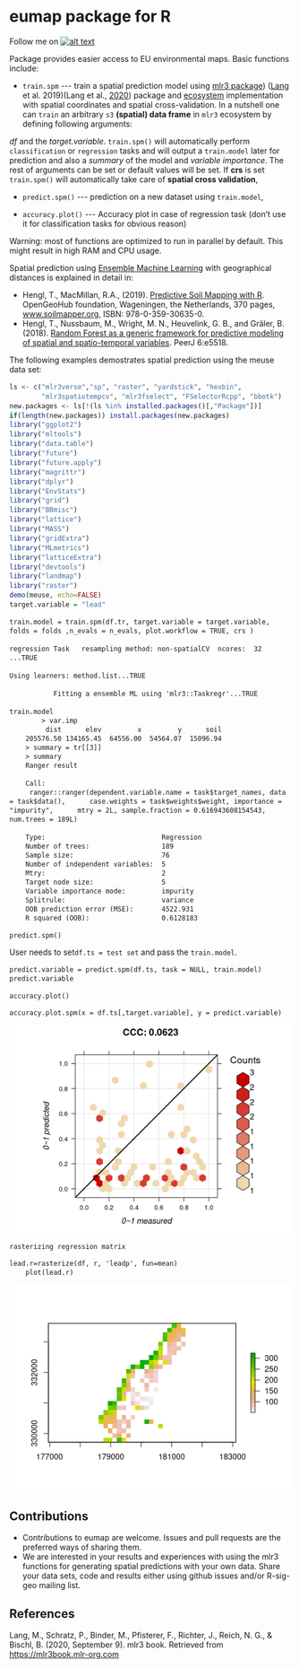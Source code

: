 # eumap package for R

Follow me on [![alt text](http://i.imgur.com/tXSoThF.png "twitter icon with padding")](https://twitter.com/sheykhmousa)

Package provides easier access to EU environmental maps.
Basic functions include:

* `train.spm` --- train a spatial prediction model using [mlr3 package](https://mlr3.mlr-org.com/)) ([Lang](https://mlr3book.mlr-org.com/introduction.html#ref-mlr3) et
al. 2019)(Lang et al., [2020](#ref-MichelLang2020mlr3book)) package and
[ecosystem](https://github.com/mlr-org/mlr3/wiki/Extension-Packages) implementation with spatial coordinates and spatial cross-validation. In a nutshell one can `train` an arbitrary `s3` **(spatial) data
frame** in `mlr3` ecosystem by defining following arguments:

*df* and the *target.variable*.
    `train.spm()` will automatically perform `classification` or
    `regression` tasks and will output a `train.model` later for prediction and also a *summary* of the model and *variable importance*.
The rest of arguments can be set or default values will be set.
If **crs** is set `train.spm()` will automatically take care of
    **spatial cross validation**,

* `predict.spm()` --- prediction on a new dataset using `train.model`,

* `accuracy.plot()` --- Accuracy plot in case of regression task (don’t use it for classification tasks for obvious reason)


Warning: most of functions are optimized to run in parallel by default. This might result in high RAM and CPU usage.

Spatial prediction using [Ensemble Machine Learning](https://koalaverse.github.io/machine-learning-in-R/stacking.html#stacking-software-in-r) with geographical distances 
is explained in detail in:

- Hengl, T., MacMillan, R.A., (2019). 
   [Predictive Soil Mapping with R](https://soilmapper.org/soilmapping-using-mla.html). 
   OpenGeoHub foundation, Wageningen, the Netherlands, 370 pages, www.soilmapper.org, 
   ISBN: 978-0-359-30635-0.
- Hengl, T., Nussbaum, M., Wright, M. N., Heuvelink, G. B., and Gräler, B. (2018). 
   [Random Forest as a generic framework for predictive modeling of spatial and spatio-temporal variables](https://doi.org/10.7717/peerj.5518). PeerJ 6:e5518.

The following examples demostrates spatial prediction using the meuse data set:

```r
ls <- c("mlr3verse","sp", "raster", "yardstick", "hexbin", 
        "mlr3spatiotempcv", "mlr3fselect", "FSelectorRcpp", "bbotk")
new.packages <- ls[!(ls %in% installed.packages()[,"Package"])]
if(length(new.packages)) install.packages(new.packages)
library("ggplot2")
library("mltools")
library("data.table")
library("future")
library("future.apply")
library("magrittr")
library("dplyr")
library("EnvStats")
library("grid")
library("BBmisc")
library("lattice")
library("MASS")
library("gridExtra")
library("MLmetrics")
library("latticeExtra")
library("devtools")
library("landmap")
library("raster")
demo(meuse, echo=FALSE)
target.variable = "lead"
```

<!-- -->

    train.model = train.spm(df.tr, target.variable = target.variable, folds = folds ,n_evals = n_evals, plot.workflow = TRUE, crs )

    regression Task   resampling method: non-spatialCV  ncores:  32 ...TRUE

    Using learners: method.list...TRUE

               Fitting a ensemble ML using 'mlr3::Taskregr'...TRUE

    train.model
            > var.imp
             dist      elev         x         y      soil 
        205576.50 134165.45  64556.00  54564.07  15096.94 
        > summary = tr[[3]]
        > summary
        Ranger result
        
        Call:
         ranger::ranger(dependent.variable.name = task$target_names, data = task$data(),      case.weights = task$weights$weight, importance = "impurity",      mtry = 2L, sample.fraction = 0.616943608154543, num.trees = 189L) 
        
        Type:                             Regression 
        Number of trees:                  189 
        Sample size:                      76 
        Number of independent variables:  5 
        Mtry:                             2 
        Target node size:                 5 
        Variable importance mode:         impurity 
        Splitrule:                        variance 
        OOB prediction error (MSE):       4522.931 
        R squared (OOB):                  0.6128183 
`predict.spm()`

User needs to set`df.ts = test set` and pass the `train.model`.

    predict.variable = predict.spm(df.ts, task = NULL, train.model)
    predict.variable

`accuracy.plot()`

    accuracy.plot.spm(x = df.ts[,target.variable], y = predict.variable)
    
<img src="README_files/figure-markdown_strict/unnamed-chunk-10-1.png" alt="Accuracy plot"  />
<p class="caption">

`rasterizing regression matrix`

    lead.r=rasterize(df, r, 'leadp', fun=mean)
        plot(lead.r)

<img src="README_files/figure-markdown_strict/unnamed-chunk-10-2.png" alt="prediction map (lead)"  />
<p class="caption">
</p>

## Contributions

* Contributions to eumap are welcome. Issues and pull requests are the preferred ways of sharing them.
* We are interested in your results and experiences with using the mlr3 functions 
  for generating spatial predictions with your own data. Share your data sets, 
  code and results either using github issues and/or R-sig-geo mailing list.

References
----------

Lang, M., Schratz, P., Binder, M., Pfisterer, F., Richter, J., Reich, N.
G., & Bischl, B. (2020, September 9). mlr3 book. Retrieved from
<https://mlr3book.mlr-org.com>
